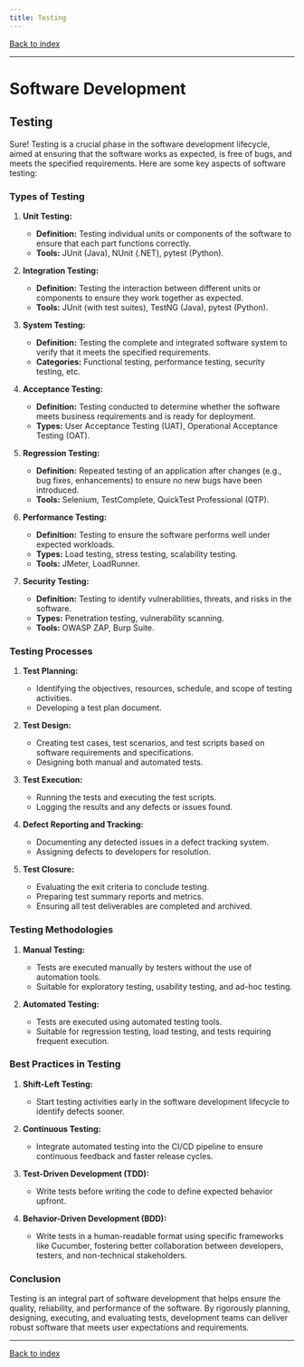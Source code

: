 ```yaml
---
title: Testing
---
```


[Back to index](index.html)

---
# Software Development
## Testing

Sure! Testing is a crucial phase in the software development lifecycle, aimed at ensuring that the software works as expected, is free of bugs, and meets the specified requirements. Here are some key aspects of software testing:

### **Types of Testing**

1. **Unit Testing:**
   - **Definition:** Testing individual units or components of the software to ensure that each part functions correctly.
   - **Tools:** JUnit (Java), NUnit (.NET), pytest (Python).

2. **Integration Testing:**
   - **Definition:** Testing the interaction between different units or components to ensure they work together as expected.
   - **Tools:** JUnit (with test suites), TestNG (Java), pytest (Python).

3. **System Testing:**
   - **Definition:** Testing the complete and integrated software system to verify that it meets the specified requirements.
   - **Categories:** Functional testing, performance testing, security testing, etc.

4. **Acceptance Testing:**
   - **Definition:** Testing conducted to determine whether the software meets business requirements and is ready for deployment.
   - **Types:** User Acceptance Testing (UAT), Operational Acceptance Testing (OAT).

5. **Regression Testing:**
   - **Definition:** Repeated testing of an application after changes (e.g., bug fixes, enhancements) to ensure no new bugs have been introduced.
   - **Tools:** Selenium, TestComplete, QuickTest Professional (QTP).

6. **Performance Testing:**
   - **Definition:** Testing to ensure the software performs well under expected workloads.
   - **Types:** Load testing, stress testing, scalability testing.
   - **Tools:** JMeter, LoadRunner.

7. **Security Testing:**
   - **Definition:** Testing to identify vulnerabilities, threats, and risks in the software.
   - **Types:** Penetration testing, vulnerability scanning.
   - **Tools:** OWASP ZAP, Burp Suite.

### **Testing Processes**

1. **Test Planning:**
   - Identifying the objectives, resources, schedule, and scope of testing activities.
   - Developing a test plan document.

2. **Test Design:**
   - Creating test cases, test scenarios, and test scripts based on software requirements and specifications.
   - Designing both manual and automated tests.

3. **Test Execution:**
   - Running the tests and executing the test scripts.
   - Logging the results and any defects or issues found.

4. **Defect Reporting and Tracking:**
   - Documenting any detected issues in a defect tracking system.
   - Assigning defects to developers for resolution.

5. **Test Closure:**
   - Evaluating the exit criteria to conclude testing.
   - Preparing test summary reports and metrics.
   - Ensuring all test deliverables are completed and archived.

### **Testing Methodologies**

1. **Manual Testing:**
   - Tests are executed manually by testers without the use of automation tools.
   - Suitable for exploratory testing, usability testing, and ad-hoc testing.

2. **Automated Testing:**
   - Tests are executed using automated testing tools.
   - Suitable for regression testing, load testing, and tests requiring frequent execution.

### **Best Practices in Testing**

1. **Shift-Left Testing:**
   - Start testing activities early in the software development lifecycle to identify defects sooner.

2. **Continuous Testing:**
   - Integrate automated testing into the CI/CD pipeline to ensure continuous feedback and faster release cycles.

3. **Test-Driven Development (TDD):**
   - Write tests before writing the code to define expected behavior upfront.

4. **Behavior-Driven Development (BDD):**
   - Write tests in a human-readable format using specific frameworks like Cucumber, fostering better collaboration between developers, testers, and non-technical stakeholders.

### **Conclusion**
Testing is an integral part of software development that helps ensure the quality, reliability, and performance of the software. By rigorously planning, designing, executing, and evaluating tests, development teams can deliver robust software that meets user expectations and requirements.

---
[Back to index](index.html)
